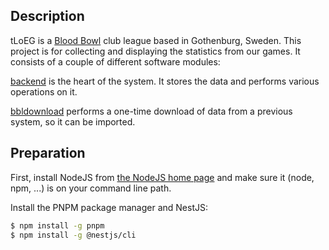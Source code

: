 ## Description

tLoEG is a [Blood Bowl](https://www.bloodbowl.com/) club league based in Gothenburg, Sweden. This project is for collecting and displaying the statistics from our games. It consists of a couple of different software modules:

[backend](backend/README.md) is the heart of the system. It stores the data and performs various operations on it.

[bbldownload](bbldownload/README.md) performs a one-time download of data from a previous system, so it can be imported.

## Preparation

First, install NodeJS from <a href="https://nodejs.org/en">the NodeJS home page</a> and make sure it (node, npm, ...) is on your command line path.

Install the PNPM package manager and NestJS:
```bash
$ npm install -g pnpm
$ npm install -g @nestjs/cli
```
